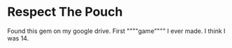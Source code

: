 # Respect The Pouch
Found this gem on my google drive. First """"game"""" I ever made. I think I was 14. 
